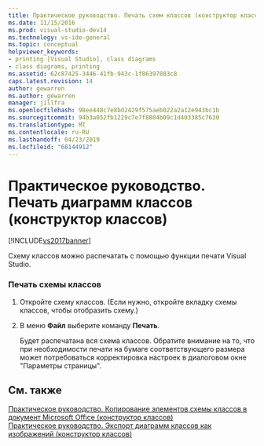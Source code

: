 ```yaml
---
title: Практическое руководство. Печать схем классов (конструктор классов) | Документация Майкрософт
ms.date: 11/15/2016
ms.prod: visual-studio-dev14
ms.technology: vs-ide-general
ms.topic: conceptual
helpviewer_keywords:
- printing [Visual Studio], class diagrams
- class diagrams, printing
ms.assetid: 62c87425-3446-41fb-943c-1f86397883c8
caps.latest.revision: 14
author: gewarren
ms.author: gewarren
manager: jillfra
ms.openlocfilehash: 98ee448c7e8bd2429f575aeb022a2a12e943bc1b
ms.sourcegitcommit: 94b3a052fb1229c7e7f8804b09c1d403385c7630
ms.translationtype: MT
ms.contentlocale: ru-RU
ms.lasthandoff: 04/23/2019
ms.locfileid: "68144912"
---
```

# <a name="how-to-print-class-diagrams-class-designer"></a>Практическое руководство. Печать диаграмм классов (конструктор классов)
[!INCLUDE[vs2017banner](../includes/vs2017banner.md)]

Схему классов можно распечатать с помощью функции печати Visual Studio.  
  
### <a name="to-print-a-class-diagram"></a>Печать схемы классов  
  
1. Откройте схему классов. (Если нужно, откройте вкладку схемы классов, чтобы отобразить схему.)  
  
2. В меню **Файл** выберите команду **Печать**.  
  
     Будет распечатана вся схема классов. Обратите внимание на то, что при необходимости печати на бумаге соответствующего размера может потребоваться корректировка настроек в диалоговом окне "Параметры страницы".  
  
## <a name="see-also"></a>См. также  
 [Практическое руководство. Копирование элементов схемы классов в документ Microsoft Office (конструктор классов)](../ide/how-to-copy-class-diagram-elements-to-a-microsoft-office-document-class-designer.md)   
 [Практическое руководство. Экспорт диаграмм классов как изображений (конструктор классов)](../ide/how-to-export-class-diagrams-as-images-class-designer.md)
